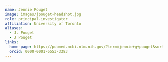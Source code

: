 ```yaml
---
name: Jennie Pouget
image: images/jpouget-headshot.jpg
role: principal-investigator
affiliation: University of Toronto
aliases:
  - J. Pouget
  - J Pouget
links:
  home-page: https://pubmed.ncbi.nlm.nih.gov/?term=jennie+g+pouget&sort=date&sort_order=desc
  orcid: 0000-0001-6553-3383
---
```


